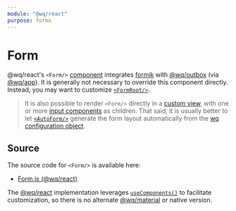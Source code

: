 ```yaml
---
module: "@wq/react"
purpose: forms
---
```


# Form

@wq/react's `<Form/>` [component] integrates [formik] with [@wq/outbox] (via [@wq/app]).  It is generally not necessary to override this component directly.  Instead, you may want to customize [`<FormRoot/>`][FormRoot].

> It is also possible to render `<Form/>` directly in a [custom view][components-plugin], with one or more [input components][inputs] as children.  That said, it is usually better to let [`<AutoForm/>`][AutoForm] generate the form layout automatically from the [wq configuration object][config].

## Source

The source code for `<Form/>` is available here:

 * [Form.js (@wq/react)][react-src]

The [@wq/react] implementation leverages [`useComponents()`][useComponents] to facilitate customization, so there is no alternate [@wq/material] or native version.

[component]: ./index.md
[formik]: https://formik.org
[@wq/outbox]: ../@wq/outbox.md
[@wq/app]: ../@wq/app.md
[FormRoot]: ./FormRoot.md
[inputs]: ../inputs/index.md
[AutoForm]: ./AutoForm.md
[config]: ../config.md
[@wq/react]: ../@wq/react.md
[@wq/material]: ../@wq/material.md
[useComponents]: ../hooks/useComponents.md
[components-plugin]: ../plugins/components.md

[react-src]: https://github.com/wq/wq.app/blob/main/packages/react/src/components/Form.js
